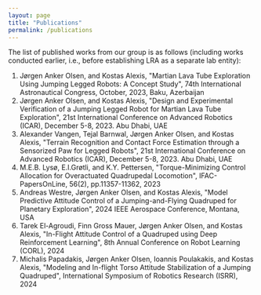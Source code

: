 ```yaml
---
layout: page
title: "Publications"
permalink: /publications
---
```


The list of published works from our group is as follows (including works conducted earlier, i.e., before establishing LRA as a separate lab entity):
1. Jørgen Anker Olsen, and Kostas Alexis, "Martian Lava Tube Exploration Using Jumping Legged Robots: A Concept Study", 74th International Astronautical Congress, October, 2023, Baku, Azerbaijan
2. Jørgen Anker Olsen, and Kostas Alexis, "Design and Experimental Verification of a Jumping Legged Robot for Martian Lava Tube Exploration", 21st International Conference on Advanced Robotics (ICAR), December 5-8, 2023. Abu Dhabi, UAE
3. Alexander Vangen, Tejal Barnwal, Jørgen Anker Olsen, and Kostas Alexis, "Terrain Recognition and Contact Force Estimation through a Sensorized Paw for Legged Robots", 21st International Conference on Advanced Robotics (ICAR), December 5-8, 2023. Abu Dhabi, UAE
4. M.E.B. Lysø, E.I.Grøtli, and K.Y. Pettersen, "Torque-Minimizing Control Allocation for Overactuated Quadrupedal Locomotion", IFAC-PapersOnLine, 56(2), pp.11357-11362, 2023
5. Andreas Westre, Jørgen Anker Olsen, and Kostas Alexis, "Model Predictive Attitude Control of a Jumping-and-Flying Quadruped for Planetary Exploration", 2024 IEEE Aerospace Conference, Montana, USA
6. Tarek El-Agroudi, Finn Gross Mauer, Jørgen Anker Olsen, and Kostas Alexis, "In-Flight Attitude Control of a Quadruped using Deep Reinforcement Learning", 8th Annual Conference on Robot Learning (CORL), 2024
7. Michalis Papadakis, Jørgen Anker Olsen, Ioannis Poulakakis, and Kostas Alexis, "Modeling and In-flight Torso Attitude Stabilization of a Jumping Quadruped", International Symposium of Robotics Research (ISRR), 2024

